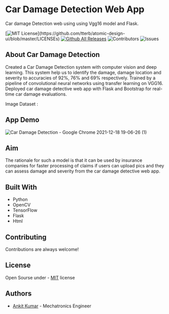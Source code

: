 
# Car Damage Detection Web App

Car damage Detection web using using Vgg16 model and Flask.

[![MIT License](https://img.shields.io/apm/l/atomic-design-ui.svg?)](https://github.com/tterb/atomic-design-ui/blob/master/LICENSEs) [![Github All Releases](https://img.shields.io/github/downloads/ankitkumar174/Car-Damage-Detective-Web-App/total.svg)]()
![Contributors](https://img.shields.io/github/contributors/kuwarkapur/car-damage-detection?color=dark-green) ![Issues](https://img.shields.io/github/issues/kuwarkapur/car-damage-detection) 


## About Car Damage Detection

Created a Car Damage Detection system with computer vision and deep learning. This system help us to identify the damage, damage location and severity to accuracies of 92%, 76% and 69% respectively. Trained by a pipeline of convolutional neural networks using transfer learning on VGG16. Deployed car damage detective web app with Flask and Bootstrap for real-time car damage evaluations. 

Image Dataset : 

## App Demo
![Car Damage Detection - Google Chrome 2021-12-18 19-06-26 (1)](https://user-images.githubusercontent.com/85494641/146643341-1e112294-f61b-4202-8f21-6afa4fd572f2.gif)



## Aim

The rationale for such a model is that it can be used by insurance companies for faster processing of claims if users can upload pics and they can assess damage and severity from the car damage detective web app. 


## Built With

* Python
* OpenCV
* TensorFlow
* Flask
* Html


## Contributing

Contributions are always welcome!


## License

Open Sourse under - [MIT](https://choosealicense.com/licenses/mit/) license


## Authors

- [Ankit Kumar](https://www.github.com/ankitkumar174)   - Mechatronics Engineer

